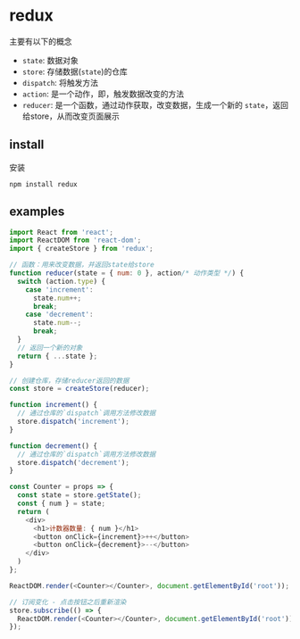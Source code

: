 # redux

主要有以下的概念
- `state`: 数据对象
- `store`: 存储数据(`state`)的仓库
- `dispatch`: 将触发方法
- `action`: 是一个动作，即，触发数据改变的方法
- `reducer`: 是一个函数，通过动作获取，改变数据，生成一个新的 `state`，返回给store，从而改变页面展示

## install

安装
```
npm install redux
```

## examples

```js
import React from 'react';
import ReactDOM from 'react-dom';
import { createStore } from 'redux';

// 函数：用来改变数据，并返回state给store
function reducer(state = { num: 0 }, action/* 动作类型 */) {
  switch (action.type) {
    case 'increment':
      state.num++;
      break;
    case 'decrement':
      state.num--;
      break;
  }
  // 返回一个新的对象
  return { ...state };
}

// 创建仓库，存储reducer返回的数据
const store = createStore(reducer);

function increment() {
  // 通过仓库的`dispatch`调用方法修改数据
  store.dispatch('increment');
}

function decrement() {
  // 通过仓库的`dispatch`调用方法修改数据
  store.dispatch('decrement');
}

const Counter = props => {
  const state = store.getState();
  const { num } = state;
  return (
    <div>
      <h1>计数器数量: { num }</h1>
      <button onClick={increment}>++</button>
      <button onClick={decrement}>--</button>
    </div>
  )
};

ReactDOM.render(<Counter></Counter>, document.getElementById('root'));

// 订阅变化 - 点击按钮之后重新渲染
store.subscribe(() => {
  ReactDOM.render(<Counter></Counter>, document.getElementById('root'));
});
```
